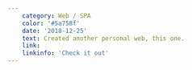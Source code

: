 ```yaml
---
    category: Web / SPA
    color: '#5a758f'
    date: '2018-12-25'
    text: Created another personal web, this one.
    link: 
    linkinfo: 'Check it out'
---
```


